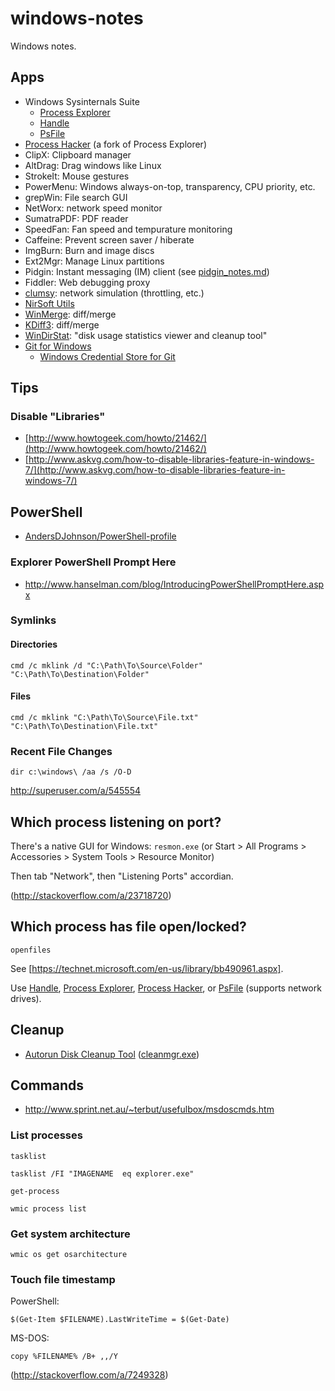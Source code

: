 # windows-notes
Windows notes.

## Apps
* Windows Sysinternals Suite
  * [Process Explorer]
  * [Handle]
  * [PsFile] 
* [Process Hacker] (a fork of Process Explorer)
* ClipX: Clipboard manager
* AltDrag: Drag windows like Linux
* StrokeIt: Mouse gestures
* PowerMenu: Windows always-on-top, transparency, CPU priority, etc.
* grepWin: File search GUI
* NetWorx: network speed monitor
* SumatraPDF: PDF reader
* SpeedFan: Fan speed and tempurature monitoring
* Caffeine: Prevent screen saver / hiberate
* ImgBurn: Burn and image discs
* Ext2Mgr: Manage Linux partitions
* Pidgin: Instant messaging (IM) client (see [pidgin_notes.md](https://gist.github.com/AndersDJohnson/c47b13465a27bc013359))
* Fiddler: Web debugging proxy
* [clumsy](https://jagt.github.io/clumsy/index.html): network simulation (throttling, etc.)
* [NirSoft Utils](http://www.nirsoft.net/utils/)
* [WinMerge](http://winmerge.org/): diff/merge
* [KDiff3](http://kdiff3.sourceforge.net/): diff/merge
* [WinDirStat](https://windirstat.info/): "disk usage statistics viewer and cleanup tool"
* [Git for Windows](https://git-scm.com/)
  * [Windows Credential Store for Git](http://gitcredentialstore.codeplex.com/)

## Tips

### Disable "Libraries"
* [http://www.howtogeek.com/howto/21462/](http://www.howtogeek.com/howto/21462/)
* [http://www.askvg.com/how-to-disable-libraries-feature-in-windows-7/](http://www.askvg.com/how-to-disable-libraries-feature-in-windows-7/)

## PowerShell

* [AndersDJohnson/PowerShell-profile][]

### Explorer PowerShell Prompt Here
* http://www.hanselman.com/blog/IntroducingPowerShellPromptHere.aspx

### Symlinks

#### Directories
```
cmd /c mklink /d "C:\Path\To\Source\Folder" "C:\Path\To\Destination\Folder"
```
#### Files
```
cmd /c mklink "C:\Path\To\Source\File.txt" "C:\Path\To\Destination\File.txt"
```

### Recent File Changes
```
dir c:\windows\ /aa /s /O-D
```
http://superuser.com/a/545554


## Which process listening on port?
There's a native GUI for Windows:
`resmon.exe`
(or Start > All Programs > Accessories > System Tools > Resource Monitor)

Then tab "Network", then "Listening Ports" accordian.

(http://stackoverflow.com/a/23718720)

## Which process has file open/locked?

```
openfiles
```
See [https://technet.microsoft.com/en-us/library/bb490961.aspx].

Use [Handle], [Process Explorer], [Process Hacker], or [PsFile] (supports network drives).


## Cleanup
* [Autorun Disk Cleanup Tool](http://www.makeuseof.com/tag/automatically-windows-7-clean-obsolete-files/) ([cleanmgr.exe](http://support.microsoft.com/kb/253597))

## Commands

* http://www.sprint.net.au/~terbut/usefulbox/msdoscmds.htm

### List processes

```
tasklist
```
```
tasklist /FI "IMAGENAME  eq explorer.exe"
```
```
get-process
```
```
wmic process list
```

### Get system architecture
```
wmic os get osarchitecture
```

### Touch file timestamp

PowerShell:
```
$(Get-Item $FILENAME).LastWriteTime = $(Get-Date)
```
MS-DOS:
```
copy %FILENAME% /B+ ,,/Y
```
(http://stackoverflow.com/a/7249328)


[Process Explorer]: http://technet.microsoft.com/en-us/sysinternals/bb896653.aspx
[Process Hacker]: http://processhacker.sourceforge.net/
[Handle]: https://technet.microsoft.com/en-us/sysinternals/bb896655.aspx
[PsFile]: https://technet.microsoft.com/en-us/sysinternals/bb897552.aspx
[AndersDJohnson/PowerShell-profile]: https://github.com/AndersDJohnson/PowerShell-profile

